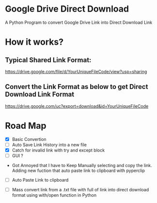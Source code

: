 # Google Drive Direct Download
A Python Program to convert Google Drive Link into Direct Download Link

# How it works?
## Typical Shared Link Format:
https://drive.google.com/file/d/YourUniqueFileCode/view?usp=sharing
## Convert the Link Format as below to get Direct Download Link Format
https://drive.google.com/uc?export=download&id=YourUniqueFileCode

# Road Map
- [x] Basic Convertion
- [ ] Auto Save Link History into a new file
- [x] Catch for invalid link with try and except block
- [ ] GUI ?

- Got Annoyed that I have to Keep Manually selecting and copy the link. Adding new fuction that auto paste link to clipboard with pyperclip
- [ ] Auto Paste Link to clipboard

- [ ] Mass convert link from a .txt file with full of link into direct download format using with/open function in Python